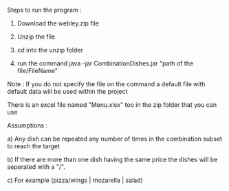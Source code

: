 
Steps to run the program :

1) Download the webley.zip file

2) Unzip the file 

3) cd into the unzip folder 

4) run the command  java -jar CombinationDishes.jar "path of the file/FileName"

Note : If you do not specify the file on the command a default file with default data will be used within the project

There is an excel file named "Menu.xlsx" too in the zip folder that you can use

Assumptions :

a) Any dish can be repeated any number of times in the combination subset to reach the target

b) If there are more than one dish having the same price the dishes will be seperated with a "/".

c) For example (pizza/wings | mozarella | salad)
